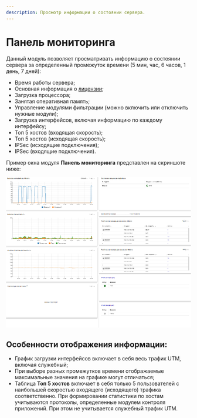 ```yaml
---
description: Просмотр информации о состоянии сервера.
---
```


# Панель мониторинга

Данный модуль позволяет просматривать информацию о состоянии сервера за определенный промежуток времени (5 мин, час, 6 часов, 1 день, 7 дней):

* Время работы сервера;
* Основная информация о [лицензии](../service/license-management.md);
* Загрузка процессора;
* Занятая оперативная память;
* Управление модулями фильтрации (можно включить или отключить нужные модули);
* Загрузка интерфейсов, включая информацию по каждому интерфейсу;
* Топ 5 хостов (входящая скорость);
* Топ 5 хостов (исходящая скорость);
* IPSec (исходящие подключения);
* IPSec (входящие подключения).

Пример окна модуля **Панель мониторинга** представлен на скриншоте ниже:

![](../.gitbook/assets/monitor-panel.png)
 
## Особенности отображения информации:

* График загрузки интерфейсов включает в себя весь трафик UTM, включая служебный;
* При выборе разных промежутков времени отображаемые максимальные значения на графике могут отличаться;
* Таблица **Топ 5 хостов** включает в себя только 5 пользователей с наибольшей скоростью входящего (исходящего) трафика соответственно. При формировании статистики по хостам учитываются протоколы, определенные модулем контроля приложений. При этом не учитывается служебный трафик UTM.